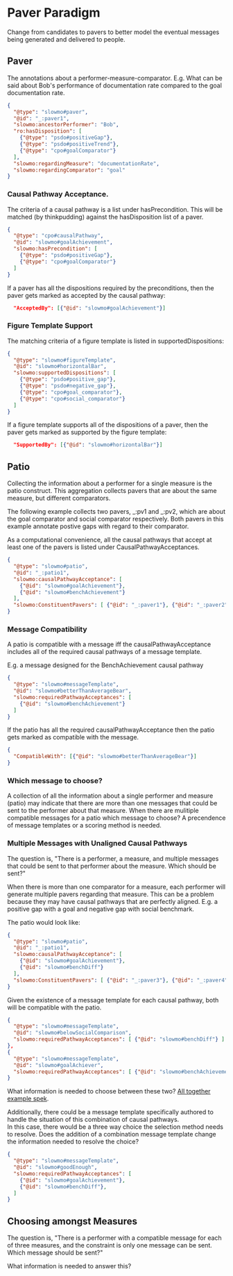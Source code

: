 # Paver Paradigm

Change from candidates to pavers to better model the eventual messages being generated
and delivered to people.

## Paver
The annotations about a performer-measure-comparator.
E.g. What can be said about Bob's performance of documentation rate compared to the goal documentation rate.
```json
{
  "@type": "slowmo#paver",
  "@id": "_:paver1",
  "slowmo:ancestorPerformer": "Bob",
  "ro:hasDisposition": [
    {"@type": "psdo#positiveGap"},
    {"@type": "psdo#positiveTrend"},
    {"@type": "cpo#goalComparator"}
  ],
  "slowmo:regardingMeasure": "documentationRate",
  "slowmo:regardingComparator": "goal"
}
```

### Causal Pathway Acceptance.
The criteria of a causal pathway is a list under hasPrecondition.
This will be matched (by thinkpudding) against the hasDisposition list of a paver.
```json
{
  "@type": "cpo#causalPathway",
  "@id": "slowmo#goalAchievement",
  "slowmo:hasPrecondition": [
    {"@type": "psdo#positiveGap"},
    {"@type": "cpo#goalComparator"}
  ]
}
```

If a paver has all the dispositions required by the preconditions, then the paver gets marked as accepted by the causal pathway:

```json
  "AcceptedBy": [{"@id": "slowmo#goalAchievement"}]
```

### Figure Template Support
The matching criteria of a figure template is listed in supportedDispositions:
```json
{
  "@type": "slowmo#figureTemplate",
  "@id": "slowmo#horizontalBar",
  "slowmo:supportedDispositions": [
    {"@type": "psdo#positive_gap"},
    {"@type": "psdo#negative_gap"},
    {"@type": "cpo#goal_comparator"},
    {"@type": "cpo#social_comparator"}
  ]
}
```

If a figure template supports all of the dispositions of a paver, then the paver gets marked as supported by the figure template:

```json
  "SupportedBy": [{"@id": "slowmo#horizontalBar"}]
```

## Patio

Collecting the information about a performer for a single measure is the patio construct.
This aggregation collects pavers that are about the same measure, but different comparators.

The following example collects two pavers, \_:pv1 and \_:pv2, which are about the goal comparator and social comparator respectively.
Both pavers in this example annotate postive gaps with regard to their comparator.

As a computational convenience, all the causal pathways that accept at least one of the pavers is listed under CausalPathwayAcceptances.

```json
{
  "@type": "slowmo#patio",
  "@id": "_:patio1",
  "slowmo:causalPathwayAcceptance": [
    {"@id": "slowmo#goalAchievement"},
    {"@id": "slowmo#benchAchievement"}
  ],
  "slowmo:ConstituentPavers": [ {"@id": "_:paver1"}, {"@id": "_:paver2"} ]
}
```

### Message Compatibility
A patio is compatible with a message iff the causalPathwayAcceptance includes all of the required causal pathways of a message template.

E.g. a message designed for the BenchAchievement causal pathway
```json
{
  "@type": "slowmo#messageTemplate",
  "@id": "slowmo#betterThanAverageBear",
  "slowmo:requiredPathwayAcceptances": [
    {"@id": "slowmo#benchAchievement"}
  ]
}
```
If the patio has all the required causalPathwayAcceptance then the patio gets marked as compatible with the message.

```json
{
  "CompatibleWith": [{"@id": "slowmo#betterThanAverageBear"}]
}
```

### Which message to choose?
A collection of all the information about a single performer and measure (patio) may indicate that there are more than one messages that could be sent to the performer about that measure.
When there are mulitiple compatible messages for a patio which message to choose?
A precendence of message templates or a scoring method is needed.

### Multiple Messages with Unaligned Causal Pathways
The question is, "There is a performer, a measure, and multiple messages that could be sent to that performer about the measure.  Which should be sent?"

When there is more than one comparator for a measure, each performer will generate multiple pavers regarding that measure.  This can be a problem because they may have causal pathways that are perfectly aligned.  E.g. a positive gap with a goal and negative gap with social benchmark.

The patio would look like:
```json
{
  "@type": "slowmo#patio",
  "@id": "_:patio1",
  "slowmo:causalPathwayAcceptance": [
    {"@id": "slowmo#goalAchievement"},
    {"@id": "slowmo#benchDiff"}
  ],
  "slowmo:ConstituentPavers": [ {"@id": "_:paver3"}, {"@id": "_:paver4"} ]
}
```

Given the existence of a message template for each causal pathway, both will be compatible with the patio.
```json
{
  "@type": "slowmo#messageTemplate",
  "@id": "slowmo#belowSocialComparison",
  "slowmo:requiredPathwayAcceptances": [ {"@id": "slowmo#benchDiff"} ]
},
{
  "@type": "slowmo#messageTemplate",
  "@id": "slowmo#goalAchiever",
  "slowmo:requiredPathwayAcceptances": [ {"@id": "slowmo#benchAchievement"} ]
}
```
What information is needed to choose between these two? [All together example spek](paver_example.json).

Additionally, there could be a message template specifically authored to handle the situation of this combination of causal pathways.  
In this case, there would be a three way choice the selection method needs to resolve. 
Does the addition of a combination message template change the information needed to resolve the choice?
```json
{
  "@type": "slowmo#messageTemplate",
  "@id": "slowmo#goodEnough",
  "slowmo:requiredPathwayAcceptances": [ 
    {"@id": "slowmo#goalAchievement"},
    {"@id": "slowmo#benchDiff"},
  ]
}
```

## Choosing amongst Measures
The question is, "There is a performer with a compatible message for each of three measures, and the constraint is only one message can be sent.  Which message should be sent?"

What information is needed to answer this?
